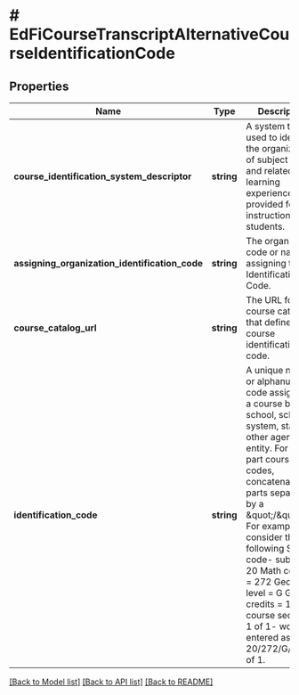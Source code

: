 # # EdFiCourseTranscriptAlternativeCourseIdentificationCode

## Properties

Name | Type | Description | Notes
------------ | ------------- | ------------- | -------------
**course_identification_system_descriptor** | **string** | A system that is used to identify the organization of subject matter and related learning experiences provided for the instruction of students. |
**assigning_organization_identification_code** | **string** | The organization code or name assigning the Identification Code. | [optional]
**course_catalog_url** | **string** | The URL for the course catalog that defines the course identification code. | [optional]
**identification_code** | **string** | A unique number or alphanumeric code assigned to a course by a school, school system, state, or other agency or entity. For multi-part course codes, concatenate the parts separated by a \&quot;/\&quot;. For example, consider the following SCED code-    subject &#x3D; 20 Math    course &#x3D; 272 Geometry    level &#x3D; G General    credits &#x3D; 1.00   course sequence 1 of 1- would be entered as 20/272/G/1.00/1 of 1. |

[[Back to Model list]](../../README.md#models) [[Back to API list]](../../README.md#endpoints) [[Back to README]](../../README.md)
